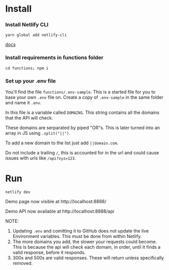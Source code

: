 # Install

### Install Netlify CLI

```yarn global add netlify-cli```

[docs](https://docs.netlify.com/cli/get-started/)


### Install requirements in functions folder

```cd functions; npm i```


### Set up your .env file

You'll find the file `functions/.env-sample`. This is a started file for you to base your own `.env` file on. Create a copy of `.env-sample` in the same folder and name it `.env`.

In this file is a variable called `DOMAINS`. This string contains all the domains that the API will check.

These domains are serparated by piped "OR"s. This is later turned into an array in JS using `.split("||")`.

To add a new domain to the list just add `||domain.com`.

Do not include a trailing `/`, this is accounted for in the url and could cause issues with urls like `/api?xyz=123`.

# Run
```netlify dev```

Demo page now visible at http://localhost:8888/

Demo API now available at http://localhost:8888/api

NOTE:
1. Updating `.env` and comitting it to GitHub does not update the live Environment variables. This must be done from within Netlify.
2. The more domains you add, the slower your requests could become. This is because the api will check each domain, in order, until it finds a valid response, before it responds.
3. 300s and 500s are valid responses. These will return unless specifically removed. 